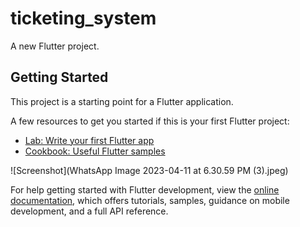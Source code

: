 # ticketing_system

A new Flutter project.

## Getting Started

This project is a starting point for a Flutter application.

A few resources to get you started if this is your first Flutter project:

- [Lab: Write your first Flutter app](https://docs.flutter.dev/get-started/codelab)
- [Cookbook: Useful Flutter samples](https://docs.flutter.dev/cookbook)

![Screenshot](WhatsApp Image 2023-04-11 at 6.30.59 PM (3).jpeg)

For help getting started with Flutter development, view the
[online documentation](https://docs.flutter.dev/), which offers tutorials,
samples, guidance on mobile development, and a full API reference.
